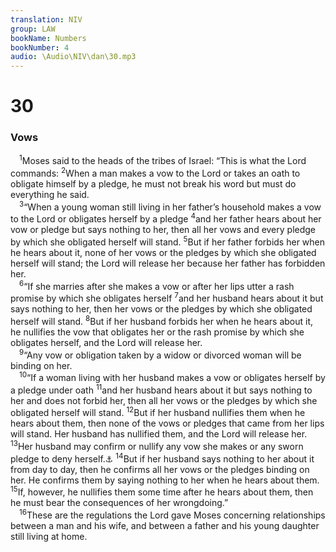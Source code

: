 ```yaml
---
translation: NIV
group: LAW
bookName: Numbers 
bookNumber: 4
audio: \Audio\NIV\dan\30.mp3
---
```


<div class="title"><h1>30</h1><h3>Vows </h3></div>
<span class="verse dan_30_1"> <sup>1</sup>Moses said to the heads of the tribes of Israel: “This is what the Lord commands: </span>
<span class="verse dan_30_2"><sup>2</sup>When a man makes a vow to the Lord or takes an oath to obligate himself by a pledge, he must not break his word but must do everything he said. <br/></span>
<span class="verse dan_30_3"> <sup>3</sup>“When a young woman still living in her father’s household makes a vow to the Lord or obligates herself by a pledge </span>
<span class="verse dan_30_4"><sup>4</sup>and her father hears about her vow or pledge but says nothing to her, then all her vows and every pledge by which she obligated herself will stand. </span>
<span class="verse dan_30_5"><sup>5</sup>But if her father forbids her when he hears about it, none of her vows or the pledges by which she obligated herself will stand; the Lord will release her because her father has forbidden her. <br/></span>
<span class="verse dan_30_6"> <sup>6</sup>“If she marries after she makes a vow or after her lips utter a rash promise by which she obligates herself </span>
<span class="verse dan_30_7"><sup>7</sup>and her husband hears about it but says nothing to her, then her vows or the pledges by which she obligated herself will stand. </span>
<span class="verse dan_30_8"><sup>8</sup>But if her husband forbids her when he hears about it, he nullifies the vow that obligates her or the rash promise by which she obligates herself, and the Lord will release her. <br/></span>
<span class="verse dan_30_9"> <sup>9</sup>“Any vow or obligation taken by a widow or divorced woman will be binding on her. <br/></span>
<span class="verse dan_30_10"> <sup>10</sup>“If a woman living with her husband makes a vow or obligates herself by a pledge under oath </span>
<span class="verse dan_30_11"><sup>11</sup>and her husband hears about it but says nothing to her and does not forbid her, then all her vows or the pledges by which she obligated herself will stand. </span>
<span class="verse dan_30_12"><sup>12</sup>But if her husband nullifies them when he hears about them, then none of the vows or pledges that came from her lips will stand. Her husband has nullified them, and the Lord will release her. </span>
<span class="verse dan_30_13"><sup>13</sup>Her husband may confirm or nullify any vow she makes or any sworn pledge to deny herself.<a data-toggle="tooltip" data-placement="bottom" title="Or to fast">⚓</a></span>
<span class="verse dan_30_14"><sup>14</sup>But if her husband says nothing to her about it from day to day, then he confirms all her vows or the pledges binding on her. He confirms them by saying nothing to her when he hears about them. </span>
<span class="verse dan_30_15"><sup>15</sup>If, however, he nullifies them some time after he hears about them, then he must bear the consequences of her wrongdoing.” <br/></span>
<span class="verse dan_30_16"> <sup>16</sup>These are the regulations the Lord gave Moses concerning relationships between a man and his wife, and between a father and his young daughter still living at home. <br/></span>
